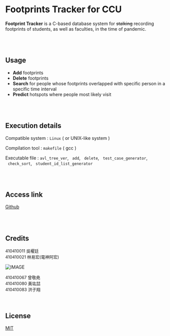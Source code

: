 # __Footprints Tracker for CCU__

__Footprint Tracker__ is a C-based database system for ~~stalking~~ recording footprints of students, as well as faculties, in the time of pandemic.

<br>
<br>

## Usage
* __Add__ footprints
* __Delete__ footprints
* __Search__ for people whose footprints overlapped with specific person in 
a specific time interval
* __Predict__ hotspots where people most likely visit

<br>
<br>

## Execution details
Compatible system : `Linux` ( or UNIX-like system )

Compilation tool : `makefile` ( gcc )

Executable file : `avl_tree_ver`, &nbsp;&nbsp;`add`, &nbsp;&nbsp;`delete`, &nbsp;&nbsp;`test_case_generator`, &nbsp;&nbsp;`check_sort`, &nbsp;&nbsp;`student_id_list_generator`

<br>
<br>

## Access link
[Github](https://github.com/qwedsazxc1/final_project)

<br>
<br>

## Credits
<font size=2> 
410410011 吳櫂廷<br>
410410021 林易宏(電神阿宏)<br>
</font>

![IMAGE](https://userpic.codeforces.org/2345647/title/54eb7eaca168d4c4.jpg)

<font size=2> 
410410067 曾敬堯<br>
410410080 黃竑喆<br>
410410083 洪子翔<br>
</font>

&emsp;&emsp;

## License
[MIT](https://choosealicense.com/licenses/mit/)




